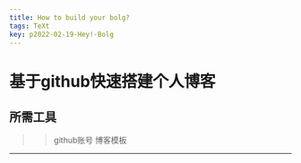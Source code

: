 ```yaml
---
title: How to build your bolg?
tags: TeXt
key: p2022-02-19-Hey!-Bolg
---
```

# 基于github快速搭建个人博客
## 所需工具
>>github账号
>>博客模板
--------------------------------
